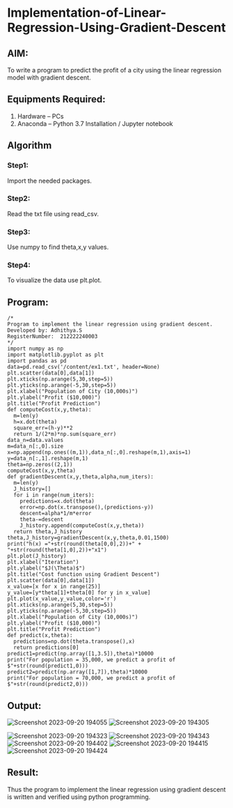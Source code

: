 # Implementation-of-Linear-Regression-Using-Gradient-Descent

## AIM:
To write a program to predict the profit of a city using the linear regression model with gradient descent.

## Equipments Required:
1. Hardware – PCs
2. Anaconda – Python 3.7 Installation / Jupyter notebook

## Algorithm
### Step1:
Import the needed packages.

### Step2:
Read the txt file using read_csv.

### Step3:
Use numpy to find theta,x,y values.

### Step4:
To visualize the data use plt.plot.
 

## Program:
```
/*
Program to implement the linear regression using gradient descent.
Developed by: Adhithya.S
RegisterNumber:  212222240003
*/
import numpy as np
import matplotlib.pyplot as plt
import pandas as pd
data=pd.read_csv('/content/ex1.txt', header=None)
plt.scatter(data[0],data[1])
plt.xticks(np.arange(5,30,step=5))
plt.yticks(np.arange(-5,30,step=5))
plt.xlabel("Population of City (10,000s)")
plt.ylabel("Profit ($10,000)")
plt.title("Profit Prediction")
def computeCost(x,y,theta):
  m=len(y)
  h=x.dot(theta)
  square_err=(h-y)**2
  return 1/(2*m)*np.sum(square_err)
data_n=data.values
m=data_n[:,0].size
x=np.append(np.ones((m,1)),data_n[:,0].reshape(m,1),axis=1)
y=data_n[:,1].reshape(m,1)
theta=np.zeros((2,1))
computeCost(x,y,theta)
def gradientDescent(x,y,theta,alpha,num_iters):
  m=len(y)
  J_history=[]
  for i in range(num_iters):
    predictions=x.dot(theta)
    error=np.dot(x.transpose(),(predictions-y))
    descent=alpha*1/m*error
    theta-=descent
    J_history.append(computeCost(x,y,theta))
  return theta,J_history
theta,J_history=gradientDescent(x,y,theta,0.01,1500)
print("h(x) ="+str(round(theta[0,0],2))+" + "+str(round(theta[1,0],2))+"x1")
plt.plot(J_history)
plt.xlabel("Iteration")
plt.ylabel("$J(\Theta)$")
plt.title("Cost function using Gradient Descent")
plt.scatter(data[0],data[1])
x_value=[x for x in range(25)]
y_value=[y*theta[1]+theta[0] for y in x_value]
plt.plot(x_value,y_value,color='r')
plt.xticks(np.arange(5,30,step=5))
plt.yticks(np.arange(-5,30,step=5))
plt.xlabel("Population of City (10,000s)")
plt.ylabel("Profit ($10,000)")
plt.title("Profit Prediction")
def predict(x,theta):
  predictions=np.dot(theta.transpose(),x)
  return predictions[0]
predict1=predict(np.array([1,3.5]),theta)*10000
print("For population = 35,000, we predict a profit of $"+str(round(predict1,0)))
predict2=predict(np.array([1,7]),theta)*10000
print("For population = 70,000, we predict a profit of $"+str(round(predict2,0)))
```

## Output:
![Screenshot 2023-09-20 194055](https://github.com/s-adhithya/Implementation-of-Linear-Regression-Using-Gradient-Descent/assets/113497423/9dc0911c-dbc1-446f-8dbd-b419bffb28d4)
![Screenshot 2023-09-20 194305](https://github.com/s-adhithya/Implementation-of-Linear-Regression-Using-Gradient-Descent/assets/113497423/3ede281f-ee39-4221-91b1-3a3d4585ae80)

![Screenshot 2023-09-20 194323](https://github.com/s-adhithya/Implementation-of-Linear-Regression-Using-Gradient-Descent/assets/113497423/11aee399-615e-48f3-afa7-b9a1b700bc83)
![Screenshot 2023-09-20 194343](https://github.com/s-adhithya/Implementation-of-Linear-Regression-Using-Gradient-Descent/assets/113497423/45cd7318-9b37-46b8-ad8b-fb5aa01d9544)
![Screenshot 2023-09-20 194402](https://github.com/s-adhithya/Implementation-of-Linear-Regression-Using-Gradient-Descent/assets/113497423/e9651843-81ef-4602-8f1a-c008e23beac9)
![Screenshot 2023-09-20 194415](https://github.com/s-adhithya/Implementation-of-Linear-Regression-Using-Gradient-Descent/assets/113497423/c55306fc-4403-4ad7-9284-0c8324c8932c)
![Screenshot 2023-09-20 194424](https://github.com/s-adhithya/Implementation-of-Linear-Regression-Using-Gradient-Descent/assets/113497423/8dab1673-112e-4fd5-92ef-e4bb5d3ecacb)



## Result:
Thus the program to implement the linear regression using gradient descent is written and verified using python programming.
